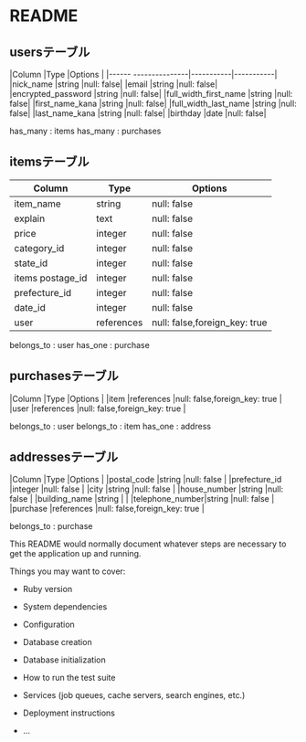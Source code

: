 # README



## usersテーブル

|Column                |Type       |Options    |
|------ ---------------|-----------|-----------|
|nick_name             |string     |null: false|
|email                 |string     |null: false|
|encrypted_password    |string     |null: false|
|full_width_first_name |string     |null: false|
|first_name_kana       |string     |null: false|
|full_width_last_name  |string     |null: false|
|last_name_kana        |string     |null: false|
|birthday              |date       |null: false|

has_many : items
has_many : purchases


## itemsテーブル

|Column|Type|Options|
|-----------------|--------------|------------------------------|
|item_name        |string        |null: false                   |
|explain          |text          |null: false                   |
|price            |integer       |null: false                   |
|category_id      |integer       |null: false                   |
|state_id         |integer       |null: false                   |
|items postage_id |integer        |null: false                   |
|prefecture_id    |integer       |null: false                   |
|date_id          |integer        |null: false                   |
|user             |references    |null: false,foreign_key: true |

belongs_to : user
has_one    : purchase

## purchasesテーブル

|Column        |Type       |Options                       |
|item          |references |null: false,foreign_key: true |
|user          |references |null: false,foreign_key: true |


belongs_to : user
belongs_to : item
has_one    : address

## addressesテーブル

|Column          |Type       |Options                       |
|postal_code     |string     |null: false                   |
|prefecture_id   |integer    |null: false                   |
|city            |string     |null: false                   |
|house_number    |string     |null: false                   |
|building_name   |string     |                              |
|telephone_number|string  |null: false                   |
|purchase        |references |null: false,foreign_key: true |


belongs_to : purchase

This README would normally document whatever steps are necessary to get the
application up and running.

Things you may want to cover:

* Ruby version

* System dependencies

* Configuration

* Database creation

* Database initialization

* How to run the test suite

* Services (job queues, cache servers, search engines, etc.)

* Deployment instructions

* ...
